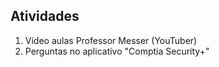 ## Atividades
1. Vídeo aulas Professor Messer (YouTuber)
2. Perguntas no aplicativo "Comptia Security+"
